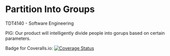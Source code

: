 # Partition Into Groups

TDT4140 - Software Engineering

PIG: Our product will intelligently divide people into gorups based on certain parameters. 


Badge for Coveralls.io:
[![Coverage Status](https://coveralls.io/repos/github/mariiuus/PIG/badge.svg?branch=master)](https://coveralls.io/github/mariiuus/PIG?branch=master)
